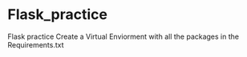 # Flask_practice
Flask practice
Create a Virtual Enviorment with all the packages in the Requirements.txt

